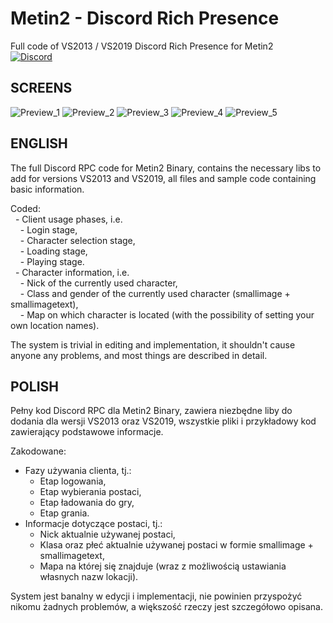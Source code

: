 # Metin2 - Discord Rich Presence  
Full code of VS2013 / VS2019 Discord Rich Presence for Metin2  
[![Discord](https://discordapp.com/api/guilds/370909694056726528/widget.png?style=shield)](https://discord.gg/jqbq85J)  
  
## SCREENS
![Preview_1](https://i.imgur.com/sKSpzg4.png)
![Preview_2](https://i.imgur.com/zO3ul2z.png)
![Preview_3](https://i.imgur.com/2rgGCx9.png)
![Preview_4](https://i.imgur.com/Rb55nz9.png)
![Preview_5](https://i.imgur.com/m9vtd1l.png)

## ENGLISH
The full Discord RPC code for Metin2 Binary, contains the necessary libs to add for versions VS2013 and VS2019, all files and sample code containing basic information.  
  
Coded:  
  - Client usage phases, i.e.  
    - Login stage,  
    - Character selection stage,  
    - Loading stage,  
    - Playing stage.  
  - Character information, i.e.  
    - Nick of the currently used character,  
    - Class and gender of the currently used character (smallimage + smallimagetext),  
    - Map on which character is located (with the possibility of setting your own location names).  
  
The system is trivial in editing and implementation, it shouldn't cause anyone any problems, and most things are described in detail.  
  
  
## POLISH
Pełny kod Discord RPC dla Metin2 Binary, zawiera niezbędne liby do dodania dla wersji VS2013 oraz VS2019, wszystkie pliki i przykładowy kod zawierający podstawowe informacje.  
  
Zakodowane:  
 - Fazy używania clienta, tj.:  
   - Etap logowania,  
   - Etap wybierania postaci,  
   - Etap ładowania do gry,  
   - Etap grania.  
 - Informacje dotyczące postaci, tj.:  
   - Nick aktualnie używanej postaci,  
   - Klasa oraz płeć aktualnie używanej postaci w formie smallimage + smallimagetext,  
   - Mapa na której się znajduje (wraz z możliwością ustawiania własnych nazw lokacji).  
  
System jest banalny w edycji i implementacji, nie powinien przyspożyć nikomu żadnych problemów, a większość rzeczy jest szczegółowo opisana.  